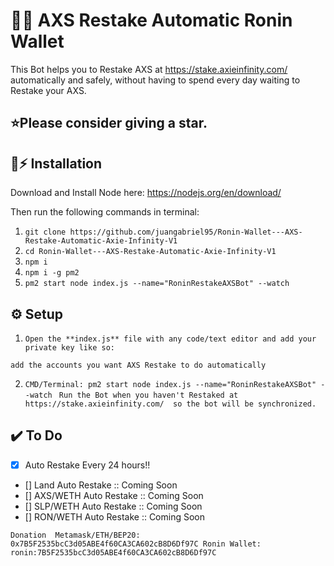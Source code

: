   
# 🔮🚀 AXS Restake Automatic Ronin Wallet

This Bot helps you to Restake AXS at https://stake.axieinfinity.com/ automatically and safely, without having to spend every day waiting to Restake your AXS.

## ⭐Please consider giving a **star**.


## 🐰⚡ Installation

Download and Install Node here:
https://nodejs.org/en/download/

Then run the following commands in terminal:

1. ``git clone https://github.com/juangabriel95/Ronin-Wallet---AXS-Restake-Automatic-Axie-Infinity-V1`` 
2. ``cd Ronin-Wallet---AXS-Restake-Automatic-Axie-Infinity-V1``
3. ``npm i``
4. ``npm i -g pm2``
5. ``pm2 start node index.js --name="RoninRestakeAXSBot" --watch``



## ⚙️ Setup

1. ``Open the **index.js** file with any code/text editor and add your private key like so:``

``add the accounts you want AXS Restake to do automatically``

2. ``CMD/Terminal: pm2 start node index.js --name="RoninRestakeAXSBot" --watch ``
`` Run the Bot when you haven't Restaked at https://stake.axieinfinity.com/  so the bot will be synchronized. ``

## ✔️ To Do 

 - [x] Auto Restake Every 24 hours!!
 - [] Land Auto Restake :: Coming Soon
 - [] AXS/WETH Auto Restake :: Coming Soon
 - [] SLP/WETH Auto Restake :: Coming Soon
 - [] RON/WETH Auto Restake :: Coming Soon

``Donation 
Metamask/ETH/BEP20: 0x7B5F2535bcC3d05ABE4f60CA3CA602cB8D6Df97C
Ronin Wallet: ronin:7B5F2535bcC3d05ABE4f60CA3CA602cB8D6Df97C
``